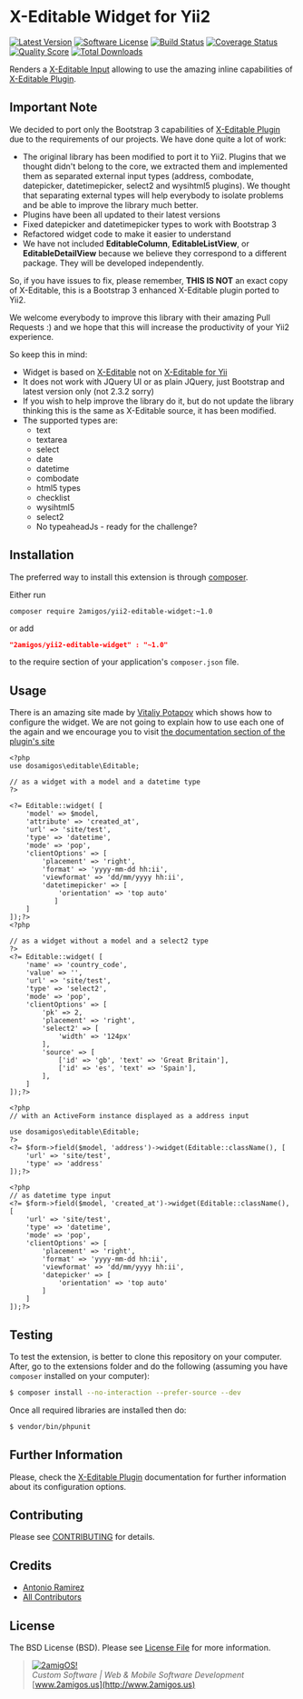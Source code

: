 X-Editable Widget for Yii2
==========================

[![Latest Version](https://img.shields.io/github/tag/2amigos/yii2-editable-widget.svg?style=flat-square&label=release)](https://github.com/2amigos/yii2-editable-widget/tags)
[![Software License](https://img.shields.io/badge/license-BSD-brightgreen.svg?style=flat-square)](LICENSE.md)
[![Build Status](https://img.shields.io/travis/2amigos/yii2-editable-widget/master.svg?style=flat-square)](https://travis-ci.org/2amigos/yii2-editable-widget)
[![Coverage Status](https://img.shields.io/scrutinizer/coverage/g/2amigos/yii2-editable-widget.svg?style=flat-square)](https://scrutinizer-ci.com/g/2amigos/yii2-editable-widget/code-structure)
[![Quality Score](https://img.shields.io/scrutinizer/g/2amigos/yii2-editable-widget.svg?style=flat-square)](https://scrutinizer-ci.com/g/2amigos/yii2-editable-widget)
[![Total Downloads](https://img.shields.io/packagist/dt/2amigos/yii2-editable-widget.svg?style=flat-square)](https://packagist.org/packages/2amigos/yii2-editable-widget)

Renders a [X-Editable Input](http://vitalets.github.io/x-editable/index.html) allowing to use the amazing inline capabilities of [X-Editable Plugin](http://vitalets.github.io/x-editable/index.html). 

Important Note
--------------
We decided to port only the Bootstrap 3 capabilities of [X-Editable Plugin](http://vitalets.github.io/x-editable/index.html) due to the requirements of our projects. We have done quite a lot of work: 

- The original library has been modified to port it to Yii2. Plugins that we thought didn't belong to the core, we extracted them and implemented them as separated external input types (address, combodate, datepicker, datetimepicker, select2 and wysihtml5 plugins). We thought that separating external types will help everybody to isolate problems and be able to improve the library much better.
- Plugins have been all updated to their latest versions 
- Fixed datepicker and datetimepicker types to work with Bootstrap 3 
- Refactored widget code to make it easier to understand
- We have not included **EditableColumn**, **EditableListView**, or **EditableDetailView** because we believe they correspond to a different package. They will be developed independently. 

So, if you have issues to fix, please remember, **THIS IS NOT** an exact copy of X-Editable, this is a Bootstrap 3 enhanced X-Editable plugin ported to Yii2. 

We welcome everybody to improve this library with their amazing Pull Requests :) and we hope that this will increase the productivity of your Yii2 experience.

So keep this in mind: 

- Widget is based on [X-Editable](http://vitalets.github.io/x-editable/) not on [X-Editable for Yii](http://x-editable.demopage.ru/)
- It does not work with JQuery UI or as plain JQuery, just Bootstrap and latest version only (not 2.3.2 sorry)
- If you wish to help improve the library do it, but do not update the library thinking this is the same as X-Editable source, it has been modified. 
- The supported types are:
    - text 
    - textarea 
    - select 
    - date 
    - datetime 
    - combodate 
    - html5 types 
    - checklist 
    - wysihtml5
    - select2 
    - No typeaheadJs - ready for the challenge?


Installation
------------
The preferred way to install this extension is through [composer](http://getcomposer.org/download/).

Either run

```
composer require 2amigos/yii2-editable-widget:~1.0
```
or add

```json
"2amigos/yii2-editable-widget" : "~1.0"
```

to the require section of your application's `composer.json` file.


Usage
-----
There is an amazing site made by [Vitaliy Potapov](https://github.com/vitalets) which shows how to configure the widget. We are not going to explain how to use each one of the again and we encourage you to visit [the documentation section of the plugin's site](http://vitalets.github.io/x-editable/docs.html)

```
<?php
use dosamigos\editable\Editable;

// as a widget with a model and a datetime type
?>

<?= Editable::widget( [
    'model' => $model,
    'attribute' => 'created_at',
    'url' => 'site/test',
    'type' => 'datetime',
    'mode' => 'pop',
    'clientOptions' => [
        'placement' => 'right',
        'format' => 'yyyy-mm-dd hh:ii',
        'viewformat' => 'dd/mm/yyyy hh:ii',
        'datetimepicker' => [
            'orientation' => 'top auto'
           ]
    ]
]);?>
<?php 

// as a widget without a model and a select2 type
?>
<?= Editable::widget( [
    'name' => 'country_code',
    'value' => '',
    'url' => 'site/test',
    'type' => 'select2',
    'mode' => 'pop',
    'clientOptions' => [
        'pk' => 2,
        'placement' => 'right',
        'select2' => [
            'width' => '124px'
        ],
        'source' => [
            ['id' => 'gb', 'text' => 'Great Britain'],
            ['id' => 'es', 'text' => 'Spain'],
        ],
    ]
]);?>

<?php 
// with an ActiveForm instance displayed as a address input 

use dosamigos\editable\Editable;
?>
<?= $form->field($model, 'address')->widget(Editable::className(), [
    'url' => 'site/test',
    'type' => 'address'
]);?>

<?php 
// as datetime type input
<?= $form->field($model, 'created_at')->widget(Editable::className(), [
    'url' => 'site/test',
    'type' => 'datetime',
    'mode' => 'pop',
    'clientOptions' => [
        'placement' => 'right',
        'format' => 'yyyy-mm-dd hh:ii',
        'viewformat' => 'dd/mm/yyyy hh:ii',
        'datepicker' => [
            'orientation' => 'top auto'
        ]            
    ]
]);?>
```

Testing
-------

To test the extension, is better to clone this repository on your computer. After, go to the extensions folder and do
the following (assuming you have `composer` installed on your computer): 

```bash 
$ composer install --no-interaction --prefer-source --dev
```
Once all required libraries are installed then do: 

```bash 
$ vendor/bin/phpunit
```


Further Information
-------------------
Please, check the [X-Editable Plugin](http://vitalets.github.io/x-editable/index.html) documentation for further 
information about its configuration options. 

Contributing
------------

Please see [CONTRIBUTING](CONTRIBUTING.md) for details.

Credits
-------

- [Antonio Ramirez](https://github.com/tonydspaniard)
- [All Contributors](../../contributors)

License
-------

The BSD License (BSD). Please see [License File](LICENSE.md) for more information.


> [![2amigOS!](http://www.gravatar.com/avatar/55363394d72945ff7ed312556ec041e0.png)](http://www.2amigos.us)  
<i>Custom Software | Web & Mobile Software Development</i>  
[www.2amigos.us](http://www.2amigos.us)
